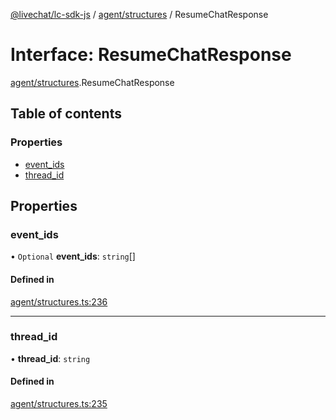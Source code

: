 [@livechat/lc-sdk-js](../README.md) / [agent/structures](../modules/agent_structures.md) / ResumeChatResponse

# Interface: ResumeChatResponse

[agent/structures](../modules/agent_structures.md).ResumeChatResponse

## Table of contents

### Properties

- [event\_ids](agent_structures.ResumeChatResponse.md#event_ids)
- [thread\_id](agent_structures.ResumeChatResponse.md#thread_id)

## Properties

### event\_ids

• `Optional` **event\_ids**: `string`[]

#### Defined in

[agent/structures.ts:236](https://github.com/livechat/lc-sdk-js/blob/4da1eb6/src/agent/structures.ts#L236)

___

### thread\_id

• **thread\_id**: `string`

#### Defined in

[agent/structures.ts:235](https://github.com/livechat/lc-sdk-js/blob/4da1eb6/src/agent/structures.ts#L235)
